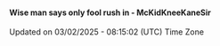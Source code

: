 #### Wise man says only fool rush in - McKidKneeKaneSir
Updated on 03/02/2025 - 08:15:02 (UTC) Time Zone
